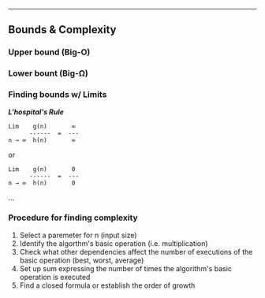 

---

## Bounds & Complexity

### Upper bound (Big-O)

### Lower bount (Big-Ω)

### Finding bounds w/ Limits

***L'hospital's Rule***
```
Lim    g(n)       ∞
      ------  =  ---
n → ∞  h(n)       ∞
```
or
```
Lim    g(n)       0
      ------  =  ---
n → ∞  h(n)       0
```

...

### Procedure for finding complexity
1. Select a paremeter for n (input size)
2. Identify the algorthm's basic operation (i.e. multiplication)
3. Check what other dependencies affect the number of executions of the basic operation (best, worst, average)
4. Set up sum expressing the number of times the algorithm's basic operation is executed
5. Find a closed formula or establish the order of growth